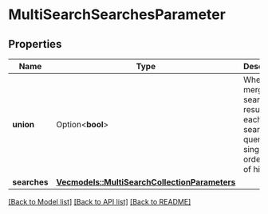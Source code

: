 # MultiSearchSearchesParameter

## Properties

Name | Type | Description | Notes
------------ | ------------- | ------------- | -------------
**union** | Option<**bool**> | When true, merges the search results from each search query into a single ordered set of hits. | [optional]
**searches** | [**Vec<models::MultiSearchCollectionParameters>**](MultiSearchCollectionParameters.md) |  | 

[[Back to Model list]](../README.md#documentation-for-models) [[Back to API list]](../README.md#documentation-for-api-endpoints) [[Back to README]](../README.md)


